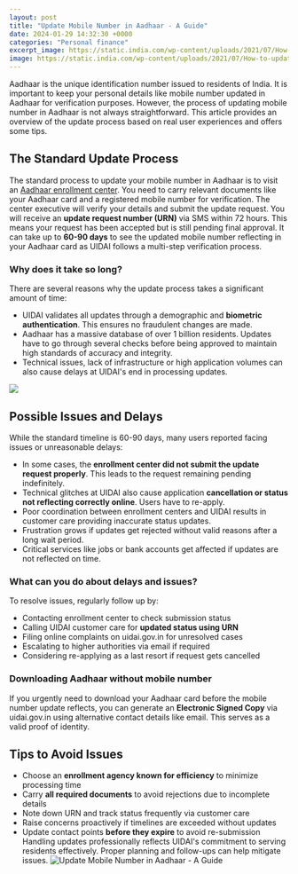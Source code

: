 ```yaml
---
layout: post
title: "Update Mobile Number in Aadhaar - A Guide"
date: 2024-01-29 14:32:30 +0000
categories: "Personal finance"
excerpt_image: https://static.india.com/wp-content/uploads/2021/07/How-to-update-number-on-aadhar.jpg
image: https://static.india.com/wp-content/uploads/2021/07/How-to-update-number-on-aadhar.jpg
---
```


Aadhaar is the unique identification number issued to residents of India. It is important to keep your personal details like mobile number updated in Aadhaar for verification purposes. However, the process of updating mobile number in Aadhaar is not always straightforward. This article provides an overview of the update process based on real user experiences and offers some tips.
## The Standard Update Process 
The standard process to update your mobile number in Aadhaar is to visit an [Aadhaar enrollment center](https://fistore.mysenprints.com/collection/agnello). You need to carry relevant documents like your Aadhaar card and a registered mobile number for verification. The center executive will verify your details and submit the update request. 
You will receive an **update request number (URN)** via SMS within 72 hours. This means your request has been accepted but is still pending final approval. It can take up to **60-90 days** to see the updated mobile number reflecting in your Aadhaar card as UIDAI follows a multi-step verification process.
### Why does it take so long?
There are several reasons why the update process takes a significant amount of time:
- UIDAI validates all updates through a demographic and **biometric authentication**. This ensures no fraudulent changes are made.
- Aadhaar has a massive database of over 1 billion residents. Updates have to go through several checks before being approved to maintain high standards of accuracy and integrity.
- Technical issues, lack of infrastructure or high application volumes can also cause delays at UIDAI's end in processing updates.

![](https://www.flickonclick.com/wp-content/uploads/2021/07/aadhaarnumberfeatured-1-1024x768.jpg)
## Possible Issues and Delays 
While the standard timeline is 60-90 days, many users reported facing issues or unreasonable delays: 
- In some cases, the **enrollment center did not submit the update request properly**. This leads to the request remaining pending indefinitely.
- Technical glitches at UIDAI also cause application **cancellation or status not reflecting correctly online**. Users have to re-apply.
- Poor coordination between enrollment centers and UIDAI results in customer care providing inaccurate status updates.
- Frustration grows if updates get rejected without valid reasons after a long wait period.
- Critical services like jobs or bank accounts get affected if updates are not reflected on time.
### What can you do about delays and issues?
To resolve issues, regularly follow up by:
- Contacting enrollment center to check submission status 
- Calling UIDAI customer care for **updated status using URN**
- Filing online complaints on uidai.gov.in for unresolved cases
- Escalating to higher authorities via email if required
- Considering re-applying as a last resort if request gets cancelled
### Downloading Aadhaar without mobile number 
If you urgently need to download your Aadhaar card before the mobile number update reflects, you can generate an **Electronic Signed Copy** via uidai.gov.in using alternative contact details like email. This serves as a valid proof of identity.
## Tips to Avoid Issues 
- Choose an **enrollment agency known for efficiency** to minimize processing time  
- Carry **all required documents** to avoid rejections due to incomplete details  
- Note down URN and track status frequently via customer care
- Raise concerns proactively if timelines are exceeded without updates
- Update contact points **before they expire** to avoid re-submission
Handling updates professionally reflects UIDAI's commitment to serving residents effectively. Proper planning and follow-ups can help mitigate issues.
![Update Mobile Number in Aadhaar - A Guide](https://static.india.com/wp-content/uploads/2021/07/How-to-update-number-on-aadhar.jpg)